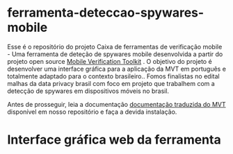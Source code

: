 # ferramenta-deteccao-spywares-mobile
Esse é o repositório do projeto Caixa de ferramentas de verificação mobile  - Uma ferramenta de deteção de spywares mobile desenvolvida a partir do projeto open source [Mobile Verification Toolkit](https://github.com/mvt-project/mvt) .
O objetivo do projeto é desenvolver uma interface gráfica para a aplicação da MVT em português e totalmente adaptado para o contexto brasileiro..
Fomos finalistas no edital malhas da data privacy brasil com foco em projeto que trabalhem com a detecção de spywares em dispositivos móveis no brasil.

Antes de prosseguir, leia a documentação <a href="https://github.com/todasasletras/ferramenta-deteccao-spywares-mobile/blob/main/Documentação-traduzida-MVT.md" target="_blank">documentação traduzida do MVT</a>
 disponível em nosso repositório e faça a devida instalação.

 # Interface gráfica web da ferramenta


